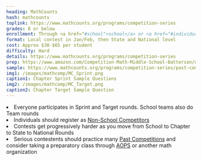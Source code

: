 ```yaml
---
heading: MathCounts
hash: mathcounts
toplink: https://www.mathcounts.org/programs/competition-series
grades: 8 or below
enrollment: Through <a href="#school">school</a> or <a href="#individual">individual</a>
format: Local contest in Jan/Feb, then State and National level
cost: Approx $30-$65 per student
difficulty: Hard
details: https://www.mathcounts.org/programs/competition-series
prep: https://www.amazon.com/Competition-Math-Middle-School-Batterson/dp/1441488871/
sample: https://www.mathcounts.org/programs/competition-series/past-competitions
img1: /images/mathcomp/MC_Sprint.png
caption1: Chapter Sprint Sample Questions
img2: /images/mathcomp/MC_Target.png
caption2: Chapter Target Sample Question
---
```


<li>Everyone participates in Sprint and Target rounds. School teams also do Team rounds</li>
<li>Individuals should register as <a href="https://www.mathcounts.org/register-mathcounts-competition-series" target="_blank">Non-School Competitors</a></li>
<li>Contests get progressively harder as you move from School to Chapter to State to National Rounds</li>
<li>Serious contestents should practice many <a href="https://mcstores.mybrightsites.com/products/MCC" target="_blank">Past Competitions</a> and consider taking a preparatory class through <a href="https://artofproblemsolving.com/school" target="_blank">AOPS</a> or another math organization</li>